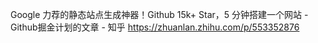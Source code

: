 Google 力荐的静态站点生成神器！Github 15k+ Star，5 分钟搭建一个网站 - Github掘金计划的文章 - 知乎
https://zhuanlan.zhihu.com/p/553352876